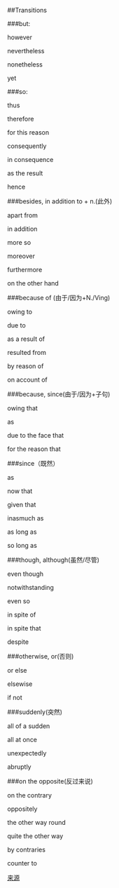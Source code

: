 ##Transitions

###but:

however

nevertheless

nonetheless

yet

###so:

thus

therefore

for this reason

consequently

in consequence

as the result

hence

###besides, in addition to + n.(此外)

apart from 

in addition

more so

moreover

furthermore

on the other hand

###because of (由于/因为+N./Ving)

owing to 

due to

as a result of

resulted from

by reason of

on account of

###because, since(由于/因为+子句)

owing that

as

due to the face that

for the reason that

###since（既然）

as

now that

given that

inasmuch as

as long as

so long as

###though, although(虽然/尽管)

even though

notwithstanding

even so

in spite of

in spite that

despite

###otherwise, or(否则)

or else

elsewise

if not

###suddenly(突然)

all of a sudden

all at once

unexpectedly

abruptly

###on the opposite(反过来说)

on the contrary

oppositely

the other way round

quite the other way

by contraries

counter to

[来源](http://tw.blog.voicetube.com/2014/08/09/增強寫作技巧-不再使用but-so-because等基本連接詞-10種必須)